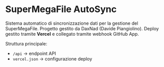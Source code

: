 # SuperMegaFile AutoSync

Sistema automatico di sincronizzazione dati per la gestione del SuperMegaFile.
Progetto gestito da DaxNad (Davide Piangiolino).
Deploy gestito tramite **Vercel** e collegato tramite webhook GitHub App.

Struttura principale:
- `/api` → endpoint API
- `vercel.json` → configurazione deploy
